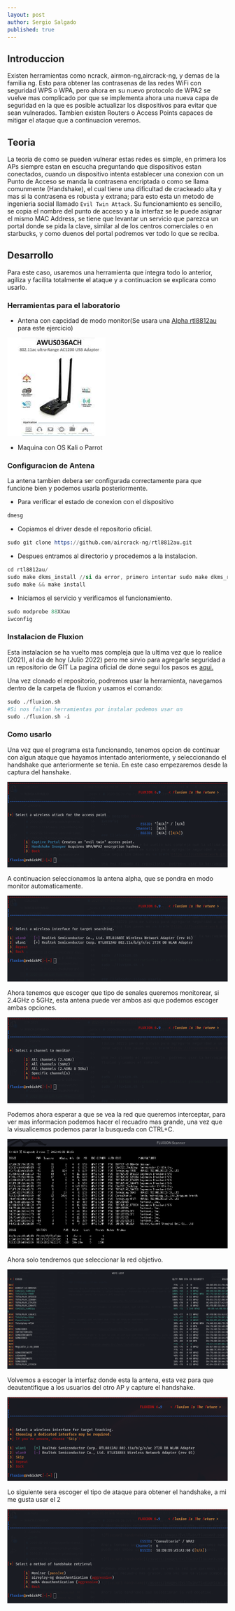 ```yaml
---
layout: post
author: Sergio Salgado
published: true
---
```


## [](#header-2)Introduccion

Existen herramientas como ncrack, airmon-ng,aircrack-ng, y demas de la familia ng. Esto para obtener las contrasenas de las redes WiFi con seguridad WPS o WPA, pero ahora en su nuevo protocolo de WPA2 se vuelve mas complicado por que se implementa ahora una nueva capa de seguridad en la que es posible actualizar los dispositivos para evitar que sean vulnerados. Tambien existen Routers o Access Points capaces de mitigar el ataque que a continuacion veremos. 

## [](#header-2)Teoria

La teoria de como se pueden vulnerar estas redes es simple, en primera los APs siempre estan en escucha preguntando que dispositivos estan conectados, cuando un dispositivo intenta establecer una conexion con un Punto de Acceso se manda la contrasena encriptada o como se llama comunmente (Handshake), el cual tiene una dificultad de crackeado alta y mas si la contrasena es robusta y extrana; para esto esta un metodo de ingenieria social llamado `Evil Twin Attack`. 
Su funcionamiento es sencillo, se copia el nombre del punto de acceso y a la interfaz se le puede asignar el mismo MAC Address, se tiene que levantar un servicio que parezca un portal donde se pida la clave, similar al de los centros comerciales o en starbucks, y como duenos del portal podremos ver todo lo que se reciba.

## [](#header-2)Desarrollo

Para este caso, usaremos una herramienta que integra todo lo anterior, agiliza y facilita totalmente el ataque y a continuacion se explicara como usarlo.

### [](#header-3)Herramientas para el laboratorio

- Antena con capcidad de modo monitor(Se usara una <a href="https://www.amazon.com.mx/Alfa-Dual-Band-inal%C3%A1mbrico-Adaptador-externas/dp/B00VEEBOPG/ref=asc_df_B00VEEBOPG/?tag=gledskshopmx-20&linkCode=df0&hvadid=295455832799&hvpos=&hvnetw=g&hvrand=13944828763802666103&hvpone=&hvptwo=&hvqmt=&hvdev=c&hvdvcmdl=&hvlocint=&hvlocphy=1010043&hvtargid=pla-406165012713&psc=1"> Alpha rtl8812au</a> para este ejercicio) 

![Antena](/assets/images/EvilTwin/alpha.jpeg)

- Maquina con OS Kali o Parrot

### [](#header-3)Configuracion de Antena

La antena tambien debera ser configurada correctamente para que funcione bien y podemos usarla posteriormente. 

* Para verificar el estado de conexion con el dispositivo

```s
dmesg
```

* Copiamos el driver desde el repositorio oficial.

```s
sudo git clone https://github.com/aircrack-ng/rtl8812au.git
```

* Despues entramos al directorio y procedemos a la instalacion.

```s
cd rtl8812au/
sudo make dkms_install //si da error, primero intentar sudo make dkms_remove Para borrar el modulo instalado previamente
sudo make && make install
```

* Iniciamos el servicio y verificamos el funcionamiento.

```s
sudo modprobe 88XXau
iwconfig
```

### [](#header-3)Instalacion de Fluxion

Esta instalacion se ha vuelto mas compleja que la ultima vez que lo realice (2021), al dia de hoy (Julio 2022) pero me sirvio para agregarle seguridad a un repositorio de GIT La pagina oficial de done segui los pasos es <a href="https://fluxionnetwork.github.io/fluxion/"> aqui.</a> 

Una vez clonado el repositorio, podremos usar la herramienta, navegamos dentro de la carpeta de fluxion y usamos el comando:

```s
sudo ./fluxion.sh
#Si nos faltan herramientas por instalar podemos usar un
sudo ./fluxion.sh -i
```

### [](#header-3)Como usarlo

Una vez que el programa esta funcionando, tenemos opcion de continuar con algun ataque que hayamos intentado anteriormente, y seleccionando el handshake que anteriormente se tenia. En este caso empezaremos desde la captura del hanshake.

![Fluxion1 handshake](/assets/images/EvilTwin/fluxion1.png)

A continuacion seleccionamos la antena alpha, que se pondra en modo monitor automaticamente.

![Fluxion2 handshake](/assets/images/EvilTwin/fluxion2.png)

Ahora tenemos que escoger que tipo de senales queremos monitorear, si 2.4GHz o 5GHz, esta antena puede ver ambos asi que podemos escoger ambas opciones.

![Fluxion3 handshake](/assets/images/EvilTwin/fluxion3.png)

Podemos ahora esperar a que se vea la red que queremos interceptar, para ver mas informacion podemos hacer el recuadro mas grande, una vez que la visualicemos podemos parar la busqueda con CTRL+C.

![Fluxion3 handshake](/assets/images/EvilTwin/FluxionScan.png)

Ahora solo tendremos que seleccionar la red objetivo.

![Wifi List](/assets/images/EvilTwin/wifi_list.png)

Volvemos a escoger la interfaz donde esta la antena, esta vez para que deautentifique a los usuarios del otro AP y capture el handshake.

![Fluxion4 handshake](/assets/images/EvilTwin/fluxion4.png)

Lo siguiente sera escoger el tipo de ataque para obtener el handshake, a mi me gusta usar el 2

![Fluxion5 handshake](/assets/images/EvilTwin/fluxion5.png)
